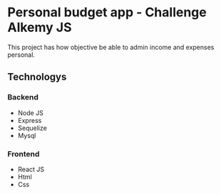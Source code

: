 # Personal budget app - Challenge Alkemy JS
This project has how objective be able to admin income and expenses personal.
## Technologys
### Backend
- Node JS 
- Express
- Sequelize
- Mysql
### Frontend
- React JS
- Html
- Css
